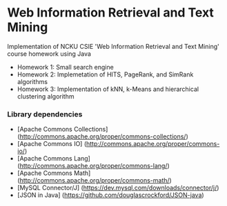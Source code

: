 # Web Information Retrieval and Text Mining

Implementation of NCKU CSIE 'Web Information Retrieval and Text Mining' course homework using Java  
- Homework 1: Small search engine
- Homework 2: Implemetation of HITS, PageRank, and SimRank algorithms
- Homework 3: Implementation of kNN, k-Means and hierarchical clustering algorithm


### Library dependencies

- [Apache Commons Collections] (http://commons.apache.org/proper/commons-collections/)
- [Apache Commons IO] (http://commons.apache.org/proper/commons-io/)
- [Apache Commons Lang] (http://commons.apache.org/proper/commons-lang/)
- [Apache Commons Math] (http://commons.apache.org/proper/commons-math/)
- [MySQL Connector/J] (https://dev.mysql.com/downloads/connector/j/)
- [JSON in Java] (https://github.com/douglascrockford/JSON-java)
